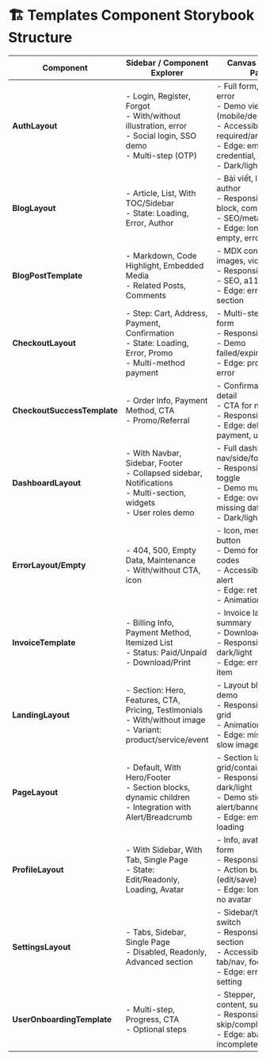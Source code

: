 # 🏗️ Templates Component Storybook Structure

| Component               | Sidebar / Component Explorer                                         | Canvas / Preview Panel                                                                                                                      | Controls Panel                                                                             | Actions Panel                                               | Interactions Panel                       | Mô tả                                                                    | Usecase                                                    |
|-------------------------|---------------------------------------------------------------------|---------------------------------------------------------------------------------------------------------------------------------------------|--------------------------------------------------------------------------------------------|------------------------------------------------------------|-------------------------------------------|--------------------------------------------------------------------------|------------------------------------------------------------|
| **AuthLayout**          | - Login, Register, Forgot<br>- With/without illustration, error<br>- Social login, SSO demo<br>- Multi-step (OTP) | - Full form, illustration, error<br>- Demo viewport (mobile/desktop)<br>- Accessibility: required/aria<br>- Edge: empty, wrong credential, lockout<br>- Dark/light mode | - Controls:<br>• variant<br>• showIllustration<br>• errorMessage<br>• socialProviders<br>• step | - Actions:<br>• onSubmit<br>• onNavigate<br>• onSSO<br>• onForgotPassword | - Keyboard nav<br>- Tab to input<br>- Edge: error lockout  | Giao diện xác thực gồm đăng nhập, đăng ký, quên mật khẩu, social/OTP      | Đăng nhập/đăng ký hệ thống, đăng nhập SSO, xác thực OTP   |
| **BlogLayout**          | - Article, List, With TOC/Sidebar<br>- State: Loading, Error, Author | - Bài viết, list, toc, author<br>- Responsive, code block, comment<br>- SEO/meta demo<br>- Edge: long/short, empty, error                   | - Controls:<br>• article<br>• toc<br>• comments<br>• author                                | - Actions:<br>• onComment<br>• onShare<br>• onBookmark         | - Load more<br>- Scroll spy<br>- Keyboard nav              | Layout bài viết, list bài, có TOC/sidebar, loading/error                    | Blog cá nhân, news, trang SEO, trang tin tức               |
| **BlogPostTemplate**    | - Markdown, Code Highlight, Embedded Media<br>- Related Posts, Comments | - MDX content, images, video embed<br>- Responsive<br>- SEO, a11y, scroll spy<br>- Edge: error, missing section                            | - Controls:<br>• content<br>• relatedPosts<br>• comments                                   | - Actions:<br>• onComment<br>• onShare                           | - Scroll spy<br>- Keyboard nav                            | Template bài viết markdown, highlight code, media embed                      | Hiển thị bài viết chi tiết, SEO, nhúng media, comment      |
| **CheckoutLayout**      | - Step: Cart, Address, Payment, Confirmation<br>- State: Loading, Error, Promo<br>- Multi-method payment | - Multi-step, summary, form<br>- Responsive, stepper<br>- Demo failed/expired/duplicate<br>- Edge: promo/coupon error                     | - Controls:<br>• step<br>• cartItems<br>• user<br>• address<br>• promoCode                  | - Actions:<br>• onNext<br>• onBack<br>• onPay<br>• onPromoApply    | - Keyboard nav<br>- Payment validation                    | Layout thanh toán đa bước: giỏ hàng, địa chỉ, thanh toán, xác nhận            | Ecommerce, đặt hàng, thanh toán nhiều bước, kiểm tra giỏ hàng|
| **CheckoutSuccessTemplate** | - Order Info, Payment Method, CTA<br>- Promo/Referral               | - Confirmation, order detail<br>- CTA for next steps<br>- Responsive, a11y<br>- Edge: delayed payment, upsell                              | - Controls:<br>• order<br>• cta<br>• promo                                               | - Actions:<br>• onCtaClick<br>• onPromoClick                       | - Animation demo                                      | Trang xác nhận đặt hàng/thanh toán thành công, info order                    | Xác nhận thanh toán, upsell, CTA tiếp tục, referral        |
| **DashboardLayout**     | - With Navbar, Sidebar, Footer<br>- Collapsed sidebar, Notifications<br>- Multi-section, widgets<br>- User roles demo | - Full dashboard, nav/side/footer<br>- Responsive, collapse toggle<br>- Demo multiple roles<br>- Edge: overflow, missing data<br>- Dark/light mode | - Controls:<br>• navItems<br>• sidebarItems<br>• user<br>• notification<br>• collapsed    | - Actions:<br>• onMenuClick<br>• onLogout<br>• onCollapse              | - Keyboard nav<br>- Sidebar collapse<br>- Edge: switch user/role | Layout dashboard gồm navbar, sidebar, footer, notification, widget             | Giao diện quản trị tổng hợp, phân quyền user, dashboard đa role|
| **ErrorLayout/Empty**   | - 404, 500, Empty Data, Maintenance<br>- With/without CTA, icon        | - Icon, message, CTA button<br>- Demo for all status codes<br>- Accessibility: role alert<br>- Edge: retry, reload<br>- Animation entry   | - Controls:<br>• type<br>• message<br>• cta<br>• icon                                   | - Actions:<br>• onCtaClick<br>• onRetry                             | - Keyboard nav<br>- Animation demo                       | Trang lỗi (404/500), empty state, maintenance, có CTA/icon                    | Trang lỗi, empty page, báo bảo trì, retry/reload action     |
| **InvoiceTemplate**     | - Billing Info, Payment Method, Itemized List<br>- Status: Paid/Unpaid<br>- Download/Print | - Invoice layout, summary<br>- Download as PDF<br>- Responsive, dark/light<br>- Edge: error/missing item                                 | - Controls:<br>• billingInfo<br>• items<br>• status<br>• download                         | - Actions:<br>• onDownload<br>• onPrint                              | - PDF preview<br>- Download sim                           | Template hóa đơn, billing info, itemized, in/print/download                   | Xuất hóa đơn, download PDF, quản lý thanh toán             |
| **LandingLayout**       | - Section: Hero, Features, CTA, Pricing, Testimonials<br>- With/without image<br>- Variant: product/service/event | - Layout block, scroll demo<br>- Responsive spacing, grid<br>- Animation entry/exit<br>- Edge: missing data, slow image                  | - Controls:<br>• sections<br>• theme<br>• imageLoading                                   | - Actions:<br>• onCtaClick                                      | - Animate section<br>- Scroll behavior                   | Landing page gồm nhiều section: Hero, Feature, CTA, Pricing...                | Trang sản phẩm, landing marketing, sự kiện, đăng ký dịch vụ |
| **PageLayout**          | - Default, With Hero/Footer<br>- Section blocks, dynamic children<br>- Integration with Alert/Breadcrumb | - Section layout, grid/container<br>- Responsive, dark/light<br>- Demo sticky header, alert/banner<br>- Edge: empty, error, loading     | - Controls:<br>• header<br>• footer<br>• content<br>• alert                               | - Actions:<br>• onSectionClick<br>• onAlertClose                      | - Scroll spy<br>- Animate section                         | Layout mặc định cho page, hỗ trợ block section, dynamic                      | Trang chính, hiển thị nhiều block động, tích hợp alert/banner|
| **ProfileLayout**       | - With Sidebar, With Tab, Single Page<br>- State: Edit/Readonly, Loading, Avatar | - Info, avatar, activity, form<br>- Responsive block<br>- Action button (edit/save)<br>- Edge: long activity, no avatar                  | - Controls:<br>• user<br>• tabs<br>• activeTab<br>• avatar                                | - Actions:<br>• onEdit<br>• onTabChange<br>• onAvatarUpload           | - Inline edit<br>- Keyboard tab<br>- Form integration    | Layout hồ sơ user, sidebar/tab, info/avatar, editable                        | Trang cá nhân, hồ sơ người dùng, chỉnh sửa thông tin       |
| **SettingsLayout**      | - Tabs, Sidebar, Single Page<br>- Disabled, Readonly, Advanced section | - Sidebar/tabs, content switch<br>- Responsive, dynamic section<br>- Accessibility: tab/nav, focus<br>- Edge: error, missing setting    | - Controls:<br>• tabs<br>• activeTab<br>• disabled<br>• sections                          | - Actions:<br>• onTabChange<br>• onSave                                | - Keyboard tab<br>- Edge: form validation                | Layout quản lý cài đặt, sidebar/tabs, nhiều section                          | Quản lý cài đặt tài khoản, hệ thống, business settings      |
| **UserOnboardingTemplate** | - Multi-step, Progress, CTA<br>- Optional steps                    | - Stepper, intro content, success<br>- Responsive, skip/complete<br>- Edge: abandon, incomplete, repeat                                 | - Controls:<br>• steps<br>• activeStep<br>• cta                                          | - Actions:<br>• onNext<br>• onSkip<br>• onComplete                      | - Keyboard nav<br>- Progress anim                        | Template onboarding multi-step, stepper, skip/complete                       | Onboarding user mới, hướng dẫn sử dụng, intro hệ thống      |

